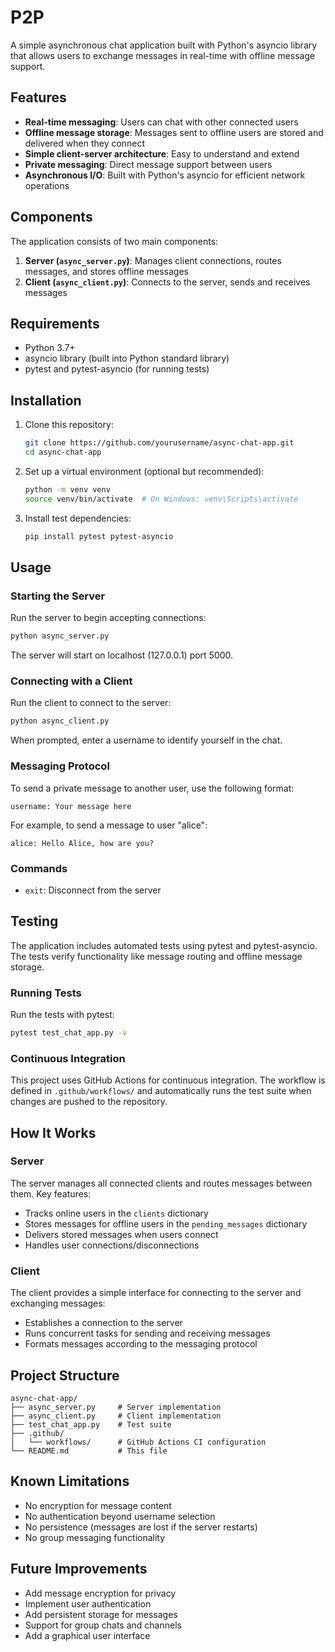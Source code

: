# P2P

A simple asynchronous chat application built with Python's asyncio library that allows users to exchange messages in real-time with offline message support.

## Features

- **Real-time messaging**: Users can chat with other connected users
- **Offline message storage**: Messages sent to offline users are stored and delivered when they connect
- **Simple client-server architecture**: Easy to understand and extend
- **Private messaging**: Direct message support between users
- **Asynchronous I/O**: Built with Python's asyncio for efficient network operations

## Components

The application consists of two main components:

1. **Server (`async_server.py`)**: Manages client connections, routes messages, and stores offline messages
2. **Client (`async_client.py`)**: Connects to the server, sends and receives messages

## Requirements

- Python 3.7+
- asyncio library (built into Python standard library)
- pytest and pytest-asyncio (for running tests)

## Installation

1. Clone this repository:
   ```bash
   git clone https://github.com/yourusername/async-chat-app.git
   cd async-chat-app
   ```

2. Set up a virtual environment (optional but recommended):
   ```bash
   python -m venv venv
   source venv/bin/activate  # On Windows: venv\Scripts\activate
   ```

3. Install test dependencies:
   ```bash
   pip install pytest pytest-asyncio
   ```

## Usage

### Starting the Server

Run the server to begin accepting connections:

```bash
python async_server.py
```

The server will start on localhost (127.0.0.1) port 5000.

### Connecting with a Client

Run the client to connect to the server:

```bash
python async_client.py
```

When prompted, enter a username to identify yourself in the chat.

### Messaging Protocol

To send a private message to another user, use the following format:

```
username: Your message here
```

For example, to send a message to user "alice":

```
alice: Hello Alice, how are you?
```

### Commands

- `exit`: Disconnect from the server

## Testing

The application includes automated tests using pytest and pytest-asyncio. The tests verify functionality like message routing and offline message storage.

### Running Tests

Run the tests with pytest:

```bash
pytest test_chat_app.py -v
```

### Continuous Integration

This project uses GitHub Actions for continuous integration. The workflow is defined in `.github/workflows/` and automatically runs the test suite when changes are pushed to the repository.

## How It Works

### Server

The server manages all connected clients and routes messages between them. Key features:

- Tracks online users in the `clients` dictionary
- Stores messages for offline users in the `pending_messages` dictionary
- Delivers stored messages when users connect
- Handles user connections/disconnections

### Client

The client provides a simple interface for connecting to the server and exchanging messages:

- Establishes a connection to the server
- Runs concurrent tasks for sending and receiving messages
- Formats messages according to the messaging protocol

## Project Structure

```
async-chat-app/
├── async_server.py     # Server implementation
├── async_client.py     # Client implementation
├── test_chat_app.py    # Test suite
├── .github/            
│   └── workflows/      # GitHub Actions CI configuration
└── README.md           # This file
```

## Known Limitations

- No encryption for message content
- No authentication beyond username selection
- No persistence (messages are lost if the server restarts)
- No group messaging functionality

## Future Improvements

- Add message encryption for privacy
- Implement user authentication
- Add persistent storage for messages
- Support for group chats and channels
- Add a graphical user interface
